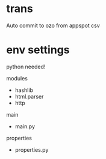 # trans
Auto commit to ozo from appspot csv

# env settings

python needed!

modules
 - hashlib
 - html.parser
 - http
 
main
 - main.py
 
properties
 - properties.py
